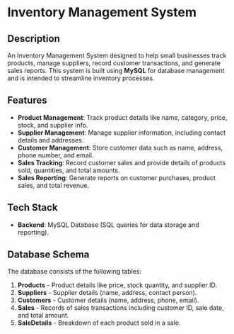 # Inventory Management System

## **Description**

An Inventory Management System designed to help small businesses track products, manage suppliers, record customer transactions, and generate sales reports. This system is built using **MySQL** for database management and is intended to streamline inventory processes.

## **Features**

- **Product Management**: Track product details like name, category, price, stock, and supplier info.
- **Supplier Management**: Manage supplier information, including contact details and addresses.
- **Customer Management**: Store customer data such as name, address, phone number, and email.
- **Sales Tracking**: Record customer sales and provide details of products sold, quantities, and total amounts.
- **Sales Reporting**: Generate reports on customer purchases, product sales, and total revenue.

## **Tech Stack**
- **Backend**: MySQL Database (SQL queries for data storage and reporting).

## **Database Schema**

The database consists of the following tables:

1. **Products** - Product details like price, stock quantity, and supplier ID.
2. **Suppliers** - Supplier details (name, address, contact person).
3. **Customers** - Customer details (name, address, phone, email).
4. **Sales** - Records of sales transactions including customer ID, sale date, and total amount.
5. **SaleDetails** - Breakdown of each product sold in a sale.


